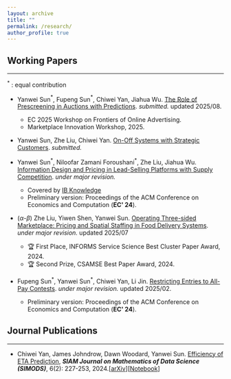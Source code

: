```yaml
---
layout: archive
title: ""
permalink: /research/
author_profile: true
---
```



<!-- ## Research Interests
--------------------------------
Mechanism Design, Market Design, Information Design.
Auctions; Three-sided marketplace; Online Platforms

**Mechanism Design:** Information Design; Auctions.

**Market Design:** Three-sided marketplace -->


<!-- ## Research Interests
--------------------------------
Marketplace & Mechanism Design, Information Design. -->

<!-- **Mechanism & Market Design**: Three-sided marketplace; Auctions.

**Information Design**: Bayesian Persuasion. -->





<!--
## Working in Progress
-------------
- Operating Three-sided Marketplace: Pricing and Spatial Staffing in Food Delivery Systems
  -  with Zhe Liu and Yiwen Shen
 -->



## Working Papers

-------------



$^\ast$ :  equal contribution

- Yanwei Sun$^\ast$, Fupeng Sun$^\ast$, Chiwei Yan, Jiahua Wu. [The Role of Prescreening in Auctions with Predictions](https://papers.ssrn.com/sol3/papers.cfm?abstract_id=5397543). _submitted._ updated 2025/08.
  - EC 2025 Workshop on Frontiers of Online Advertising.  
  - Marketplace Innovation Workshop, 2025.
- Yanwei Sun, Zhe Liu, Chiwei Yan. [On-Off Systems with Strategic Customers](https://papers.ssrn.com/sol3/papers.cfm?abstract_id=5202068). _submitted._
- Yanwei Sun$^\ast$, Niloofar Zamani Foroushani$^\ast$, Zhe Liu, Jiahua Wu. [Information Design and Pricing in Lead-Selling Platforms with Supply Competition](https://papers.ssrn.com/sol3/papers.cfm?abstract_id=4872681). _under major revision._
  - Covered by [IB Knowledge](https://www.imperial.ac.uk/business-school/ib-knowledge/finance-marketing/how-platforms-can-win-selling-smarter-not-harder/)
  - Preliminary version: Proceedings of the ACM Conference on Economics and Computation (**EC' 24**).
  
- ($\alpha$-$\beta$) Zhe Liu, Yiwen Shen, Yanwei Sun. [Operating Three-sided Marketplace: Pricing and Spatial Staffing in Food Delivery Systems](https://papers.ssrn.com/sol3/papers.cfm?abstract_id=4668867). _under major revision._ updated 2025/07
  - 🏆 First Place, INFORMS Service Science Best Cluster Paper Award, 2024.
  - 🏆 Second Prize, CSAMSE Best Paper Award, 2024.
- Fupeng Sun$^\ast$, Yanwei Sun$^\ast$, Chiwei Yan, Li Jin. [Restricting Entries to All-Pay Contests](https://arxiv.org/pdf/2205.08104.pdf). _under major revision._ updated 2025/02.
  - Preliminary version: Proceedings of the ACM Conference on Economics and Computation (**EC' 24**).

  
<!-- - [[Poster]](https://github.com/Yanwei-Sun/Yanwei-Sun.github.io/blob/a71896b256598e9689fcb70f3f49d592cadb3d98/files/SEC_poster.pdf)  [[Slide]](https://github.com/Yanwei-Sun/Yanwei-Sun.github.io/blob/6848520e15ce623cbd8427039ff66aa9086cf922/files/slide_SEC.pdf) -->

 
## Journal Publications
-------------
- Chiwei Yan, James Johndrow, Dawn Woodard, Yanwei Sun. [Efficiency of ETA Prediction](https://epubs.siam.org/doi/abs/10.1137/23M155699X?journalCode=sjmdaq), **_SIAM Journal on Mathematics of Data Science (SIMODS)_**, 6(2): 227-253, 2024.[[arXiv](https://arxiv.org/abs/2112.09993)][[Notebook](https://github.com/yanchiwei/eta/blob/main/examples.ipynb)] 


<!--
## Undergraduate Publications

---------------

During my undergraduate study, I was very fortunate to work with Dr. Zhenjun Ming, Prof. [Janet K. Allen](https://scholar.google.com/citations?user=oJNeHV0AAAAJ&hl=en) and Prof. [Farrokh Mistree](https://scholar.google.com/citations?user=l1N0Nj0AAAAJ&hl=en) in the area of *computational education*. 

- Yanwei Sun, Peng Shan, Zachary Ball, Zhenjun Ming, Janet K. Allen, Farrokh Mistree. [Assessment of Student Learning through Reflection on Doing Using the Latent Dirichlet Algorithm.](https://asmedigitalcollection.asme.org/mechanicaldesign/article/doi/10.1115/1.4055376/1145784/Assessment-of-Student-Learning-through-Reflection) *Journal of Mechanical Design*. December 2022; 144(12): 122301 
  - Conference version:  [Assessment of Student Learning through Reflection on Doing in Engineering Design](https://asmedigitalcollection.asme.org/IDETC-CIE/proceedings-abstract/IDETC-CIE2021/85406/V004T04A009/1128083?redirectedFrom=PDF). *ASME Conference on Design Engineering, Virtual*. Paper Number IDETC 2021-70250.  
-->


















